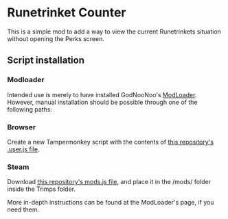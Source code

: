 # Runetrinket Counter
This is a simple mod to add a way to view the current Runetrinkets situation without opening the Perks screen.

## Script installation
### Modloader
Intended use is merely to have installed GodNooNoo's [ModLoader](https://github.com/GodNooNoo/TrimpsModLoader).  
However, manual installation should be possible through one of the following paths:

### Browser
Create a new Tampermonkey script with the contents of [this repository's .user.js file](https://github.com/stellar-demesne/Trimps-RunetrinketCounter/RunetrinketCounter.user.js).

### Steam
Download [this repository's mods.js file](https://github.com/stellar-demesne/Trimps-RunetrinketCounter/mods.js), and place it in the /mods/ folder inside the Trimps folder.

More in-depth instructions can be found at the ModLoader's page, if you need them.
